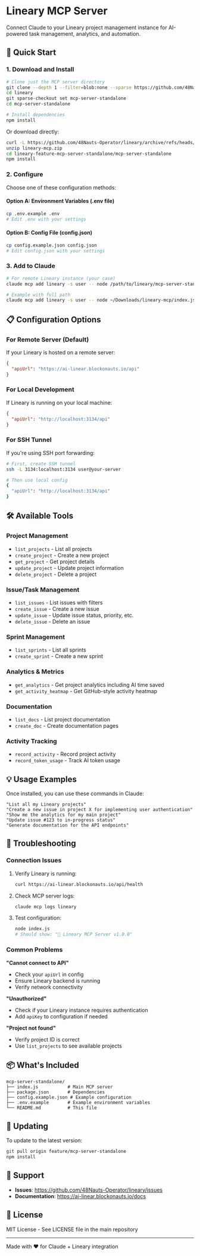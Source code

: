 # Lineary MCP Server

Connect Claude to your Lineary project management instance for AI-powered task management, analytics, and automation.

## 🚀 Quick Start

### 1. Download and Install

```bash
# Clone just the MCP server directory
git clone --depth 1 --filter=blob:none --sparse https://github.com/48Nauts-Operator/lineary.git
cd lineary
git sparse-checkout set mcp-server-standalone
cd mcp-server-standalone

# Install dependencies
npm install
```

Or download directly:
```bash
curl -L https://github.com/48Nauts-Operator/lineary/archive/refs/heads/feature/mcp-server-standalone.zip -o lineary-mcp.zip
unzip lineary-mcp.zip
cd lineary-feature-mcp-server-standalone/mcp-server-standalone
npm install
```

### 2. Configure

Choose one of these configuration methods:

#### Option A: Environment Variables (.env file)
```bash
cp .env.example .env
# Edit .env with your settings
```

#### Option B: Config File (config.json)
```bash
cp config.example.json config.json
# Edit config.json with your settings
```

### 3. Add to Claude

```bash
# For remote Lineary instance (your case)
claude mcp add lineary -s user -- node /path/to/lineary/mcp-server-standalone/index.js

# Example with full path
claude mcp add lineary -s user -- node ~/Downloads/lineary-mcp/index.js
```

## 📋 Configuration Options

### For Remote Server (Default)
If your Lineary is hosted on a remote server:

```json
{
  "apiUrl": "https://ai-linear.blockonauts.io/api"
}
```

### For Local Development
If Lineary is running on your local machine:

```json
{
  "apiUrl": "http://localhost:3134/api"
}
```

### For SSH Tunnel
If you're using SSH port forwarding:

```bash
# First, create SSH tunnel
ssh -L 3134:localhost:3134 user@your-server

# Then use local config
{
  "apiUrl": "http://localhost:3134/api"
}
```

## 🛠️ Available Tools

### Project Management
- `list_projects` - List all projects
- `create_project` - Create a new project
- `get_project` - Get project details
- `update_project` - Update project information
- `delete_project` - Delete a project

### Issue/Task Management
- `list_issues` - List issues with filters
- `create_issue` - Create a new issue
- `update_issue` - Update issue status, priority, etc.
- `delete_issue` - Delete an issue

### Sprint Management
- `list_sprints` - List all sprints
- `create_sprint` - Create a new sprint

### Analytics & Metrics
- `get_analytics` - Get project analytics including AI time saved
- `get_activity_heatmap` - Get GitHub-style activity heatmap

### Documentation
- `list_docs` - List project documentation
- `create_doc` - Create documentation pages

### Activity Tracking
- `record_activity` - Record project activity
- `record_token_usage` - Track AI token usage

## 💡 Usage Examples

Once installed, you can use these commands in Claude:

```
"List all my Lineary projects"
"Create a new issue in project X for implementing user authentication"
"Show me the analytics for my main project"
"Update issue #123 to in-progress status"
"Generate documentation for the API endpoints"
```

## 🔧 Troubleshooting

### Connection Issues
1. Verify Lineary is running:
   ```bash
   curl https://ai-linear.blockonauts.io/api/health
   ```

2. Check MCP server logs:
   ```bash
   claude mcp logs lineary
   ```

3. Test configuration:
   ```bash
   node index.js
   # Should show: "🚀 Lineary MCP Server v1.0.0"
   ```

### Common Problems

**"Cannot connect to API"**
- Check your `apiUrl` in config
- Ensure Lineary backend is running
- Verify network connectivity

**"Unauthorized"**
- Check if your Lineary instance requires authentication
- Add `apiKey` to configuration if needed

**"Project not found"**
- Verify project ID is correct
- Use `list_projects` to see available projects

## 📦 What's Included

```
mcp-server-standalone/
├── index.js           # Main MCP server
├── package.json       # Dependencies
├── config.example.json # Example configuration
├── .env.example       # Example environment variables
└── README.md          # This file
```

## 🔄 Updating

To update to the latest version:

```bash
git pull origin feature/mcp-server-standalone
npm install
```

## 🤝 Support

- **Issues**: https://github.com/48Nauts-Operator/lineary/issues
- **Documentation**: https://ai-linear.blockonauts.io/docs

## 📄 License

MIT License - See LICENSE file in the main repository

---

Made with ❤️ for Claude + Lineary integration